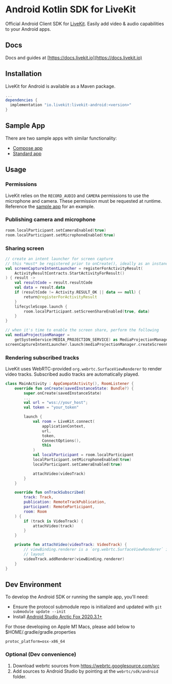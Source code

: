 # Android Kotlin SDK for LiveKit

Official Android Client SDK for [LiveKit](https://github.com/livekit/livekit-server). Easily add video & audio capabilities to your Android apps.

## Docs

Docs and guides at [https://docs.livekit.io](https://docs.livekit.io)

## Installation

LiveKit for Android is available as a Maven package.

```groovy title="build.gradle"
...
dependencies {
  implementation "io.livekit:livekit-android:<version>"
}
```

## Sample App

There are two sample apps with similar functionality:

* [Compose app](https://github.com/livekit/client-sdk-android/tree/master/sample-app-compose/src/main/java/io/livekit/android/composesample) 
* [Standard app](https://github.com/livekit/client-sdk-android/tree/master/sample-app)

## Usage

### Permissions

LiveKit relies on the `RECORD_AUDIO` and `CAMERA` permissions to use the microphone and camera.
These permission must be requested at runtime. Reference the [sample app](https://github.com/livekit/client-sdk-android/blob/4e76e36e0d9f895c718bd41809ab5ff6c57aabd4/sample-app-compose/src/main/java/io/livekit/android/composesample/MainActivity.kt#L134) for an example.

### Publishing camera and microphone

```kt
room.localParticipant.setCameraEnabled(true)
room.localParticipant.setMicrophoneEnabled(true)
```

### Sharing screen

```kt
// create an intent launcher for screen capture
// this *must* be registered prior to onCreate(), ideally as an instance val
val screenCaptureIntentLauncher = registerForActivityResult(
    ActivityResultContracts.StartActivityForResult()
) { result ->
    val resultCode = result.resultCode
    val data = result.data
    if (resultCode != Activity.RESULT_OK || data == null) {
        return@registerForActivityResult
    }
    lifecycleScope.launch {
        room.localParticipant.setScreenShareEnabled(true, data)
    }
}

// when it's time to enable the screen share, perform the following
val mediaProjectionManager =
    getSystemService(MEDIA_PROJECTION_SERVICE) as MediaProjectionManager
screenCaptureIntentLauncher.launch(mediaProjectionManager.createScreenCaptureIntent())
```

### Rendering subscribed tracks

LiveKit uses WebRTC-provided `org.webrtc.SurfaceViewRenderer` to render video tracks. Subscribed audio tracks are automatically played.

```kt
class MainActivity : AppCompatActivity(), RoomListener {
    override fun onCreate(savedInstanceState: Bundle?) {
        super.onCreate(savedInstanceState)
        ...
        val url = "wss://your_host";
        val token = "your_token"

        launch {
            val room = LiveKit.connect(
                applicationContext,
                url,
                token,
                ConnectOptions(),
                this
            )
            val localParticipant = room.localParticipant
            localParticipant.setMicrophoneEnabled(true)
            localParticipant.setCameraEnabled(true)

            attachVideo(videoTrack)
        }
    }

    override fun onTrackSubscribed(
        track: Track,
        publication: RemoteTrackPublication,
        participant: RemoteParticipant,
        room: Room
    ) {
        if (track is VideoTrack) {
            attachVideo(track)
        }
    }

    private fun attachVideo(videoTrack: VideoTrack) {
        // viewBinding.renderer is a `org.webrtc.SurfaceViewRenderer` in your
        // layout
        videoTrack.addRenderer(viewBinding.renderer)
    }
}
```

## Dev Environment

To develop the Android SDK or running the sample app, you'll need:

- Ensure the protocol submodule repo is initialized and updated with `git submodule update --init`
- Install [Android Studio Arctic Fox 2020.3.1+](https://developer.android.com/studio)

For those developing on Apple M1 Macs, please add below to $HOME/.gradle/gradle.properties

```
protoc_platform=osx-x86_64
```

### Optional (Dev convenience)

1. Download webrtc sources from https://webrtc.googlesource.com/src
2. Add sources to Android Studio by pointing at the `webrtc/sdk/android` folder.
